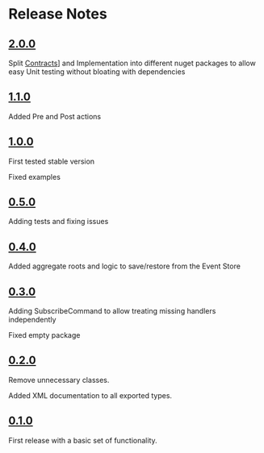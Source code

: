 Release Notes
=============

## [2.0.0](https://github.com/griffo-io/easy-evs/releases/tag/2.0.0)

Split [Contracts](https://www.nuget.org/packages/EasyEvs.Contracts)] and Implementation into different nuget packages to allow easy Unit testing without bloating with dependencies

## [1.1.0](https://github.com/griffo-io/easy-evs/releases/tag/1.1.0)

Added Pre and Post actions


## [1.0.0](https://github.com/griffo-io/easy-evs/releases/tag/1.0.0)

First tested stable version

Fixed examples


## [0.5.0](https://github.com/griffo-io/easy-evs/releases/tag/0.5.0)

Adding tests and fixing issues


## [0.4.0](https://github.com/griffo-io/easy-evs/releases/tag/0.4.0)

Added aggregate roots and logic to save/restore from the Event Store


## [0.3.0](https://github.com/griffo-io/easy-evs/releases/tag/0.3.0)

Adding SubscribeCommand to allow treating missing handlers independently

Fixed empty package


## [0.2.0](https://github.com/griffo-io/easy-evs/releases/tag/0.2.0)

Remove unnecessary classes.

Added XML documentation to all exported types.


## [0.1.0](https://github.com/griffo-io/easy-evs/releases/tag/0.1.0)

First release with a basic set of functionality.
